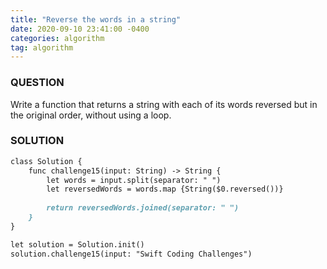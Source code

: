 ```yaml
---
title: "Reverse the words in a string"
date: 2020-09-10 23:41:00 -0400
categories: algorithm
tag: algorithm
---
```


### QUESTION
Write a function that returns a string with each of its words reversed but in the original order, without using a loop.
### SOLUTION
```markdown
class Solution {
    func challenge15(input: String) -> String {
        let words = input.split(separator: " ")
        let reversedWords = words.map {String($0.reversed())}
        
        return reversedWords.joined(separator: " ")
    }
}

let solution = Solution.init()
solution.challenge15(input: "Swift Coding Challenges")
```


